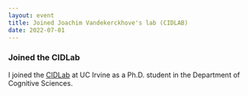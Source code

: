 ```yaml
---
layout: event
title: Joined Joachim Vandekerckhove's lab (CIDLAB)
date: 2022-07-01
---
```


### Joined the CIDLab

I joined the <a href="https://cidlab.uci.edu/" target="_blank">CIDLab</a> at UC Irvine as a Ph.D. student in the Department of Cognitive Sciences.

